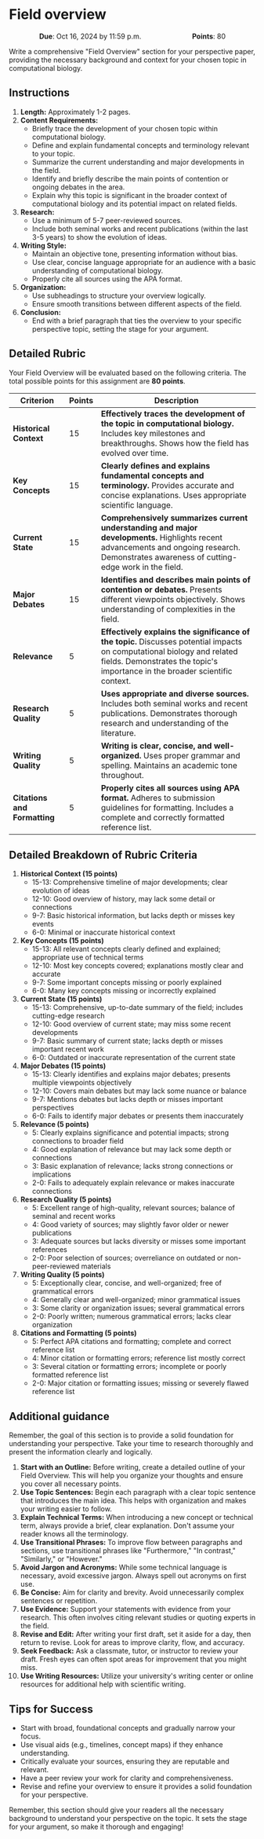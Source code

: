 # Field overview

<p style="text-align: center;">
    <object hspace="50">
        <strong>Due</strong></a>: Oct 16, 2024 by 11:59 p.m.
    </object>
    <object hspace="50">
        <strong>Points</strong></a>: 80
    </object>
</p>

Write a comprehensive "Field Overview" section for your perspective paper, providing the necessary background and context for your chosen topic in computational biology.

## Instructions

1.  **Length:** Approximately 1-2 pages.
2.  **Content Requirements:**
    -   Briefly trace the development of your chosen topic within computational biology.
    -   Define and explain fundamental concepts and terminology relevant to your topic.
    -   Summarize the current understanding and major developments in the field.
    -   Identify and briefly describe the main points of contention or ongoing debates in the area.
    -   Explain why this topic is significant in the broader context of computational biology and its potential impact on related fields.
3.  **Research:**
    -   Use a minimum of 5-7 peer-reviewed sources.
    -   Include both seminal works and recent publications (within the last 3-5 years) to show the evolution of ideas.
4.  **Writing Style:**
    -   Maintain an objective tone, presenting information without bias.
    -   Use clear, concise language appropriate for an audience with a basic understanding of computational biology.
    -   Properly cite all sources using the APA format.
5.  **Organization:**
    -   Use subheadings to structure your overview logically.
    -   Ensure smooth transitions between different aspects of the field.
6.  **Conclusion:**
    -   End with a brief paragraph that ties the overview to your specific perspective topic, setting the stage for your argument.

## Detailed Rubric

Your Field Overview will be evaluated based on the following criteria. The total possible points for this assignment are **80 points**.

| Criterion | Points | Description |
|-----------|--------|-------------|
| **Historical Context** | 15 | **Effectively traces the development of the topic in computational biology.** Includes key milestones and breakthroughs. Shows how the field has evolved over time. |
| **Key Concepts** | 15 | **Clearly defines and explains fundamental concepts and terminology.** Provides accurate and concise explanations. Uses appropriate scientific language. |
| **Current State** | 15 | **Comprehensively summarizes current understanding and major developments.** Highlights recent advancements and ongoing research. Demonstrates awareness of cutting-edge work in the field. |
| **Major Debates** | 15 | **Identifies and describes main points of contention or debates.** Presents different viewpoints objectively. Shows understanding of complexities in the field. |
| **Relevance** | 5 | **Effectively explains the significance of the topic.** Discusses potential impacts on computational biology and related fields. Demonstrates the topic's importance in the broader scientific context. |
| **Research Quality** | 5 | **Uses appropriate and diverse sources.** Includes both seminal works and recent publications. Demonstrates thorough research and understanding of the literature. |
| **Writing Quality** | 5 | **Writing is clear, concise, and well-organized.** Uses proper grammar and spelling. Maintains an academic tone throughout. |
| **Citations and Formatting** | 5 | **Properly cites all sources using APA format.** Adheres to submission guidelines for formatting. Includes a complete and correctly formatted reference list. |

## Detailed Breakdown of Rubric Criteria

1.  **Historical Context (15 points)**
    -   15-13: Comprehensive timeline of major developments; clear evolution of ideas
    -   12-10: Good overview of history, may lack some detail or connections
    -   9-7: Basic historical information, but lacks depth or misses key events
    -   6-0: Minimal or inaccurate historical context
2.  **Key Concepts (15 points)**
    -   15-13: All relevant concepts clearly defined and explained; appropriate use of technical terms
    -   12-10: Most key concepts covered; explanations mostly clear and accurate
    -   9-7: Some important concepts missing or poorly explained
    -   6-0: Many key concepts missing or incorrectly explained
3.  **Current State (15 points)**
    -   15-13: Comprehensive, up-to-date summary of the field; includes cutting-edge research
    -   12-10: Good overview of current state; may miss some recent developments
    -   9-7: Basic summary of current state; lacks depth or misses important recent work
    -   6-0: Outdated or inaccurate representation of the current state
4.  **Major Debates (15 points)**
    -   15-13: Clearly identifies and explains major debates; presents multiple viewpoints objectively
    -   12-10: Covers main debates but may lack some nuance or balance
    -   9-7: Mentions debates but lacks depth or misses important perspectives
    -   6-0: Fails to identify major debates or presents them inaccurately
5.  **Relevance (5 points)**
    -   5: Clearly explains significance and potential impacts; strong connections to broader field
    -   4: Good explanation of relevance but may lack some depth or connections
    -   3: Basic explanation of relevance; lacks strong connections or implications
    -   2-0: Fails to adequately explain relevance or makes inaccurate connections
6.  **Research Quality (5 points)**
    -   5: Excellent range of high-quality, relevant sources; balance of seminal and recent works
    -   4: Good variety of sources; may slightly favor older or newer publications
    -   3: Adequate sources but lacks diversity or misses some important references
    -   2-0: Poor selection of sources; overreliance on outdated or non-peer-reviewed materials
7.  **Writing Quality (5 points)**
    -   5: Exceptionally clear, concise, and well-organized; free of grammatical errors
    -   4: Generally clear and well-organized; minor grammatical issues
    -   3: Some clarity or organization issues; several grammatical errors
    -   2-0: Poorly written; numerous grammatical errors; lacks clear organization
8.  **Citations and Formatting (5 points)**
    -   5: Perfect APA citations and formatting; complete and correct reference list
    -   4: Minor citation or formatting errors; reference list mostly correct
    -   3: Several citation or formatting errors; incomplete or poorly formatted reference list
    -   2-0: Major citation or formatting issues; missing or severely flawed reference list

## Additional guidance

Remember, the goal of this section is to provide a solid foundation for understanding your perspective.
Take your time to research thoroughly and present the information clearly and logically.

1.  **Start with an Outline:** Before writing, create a detailed outline of your Field Overview. This will help you organize your thoughts and ensure you cover all necessary points.
2.  **Use Topic Sentences:** Begin each paragraph with a clear topic sentence that introduces the main idea. This helps with organization and makes your writing easier to follow.
3.  **Explain Technical Terms:** When introducing a new concept or technical term, always provide a brief, clear explanation. Don't assume your reader knows all the terminology.
4.  **Use Transitional Phrases:** To improve flow between paragraphs and sections, use transitional phrases like "Furthermore," "In contrast," "Similarly," or "However."
5.  **Avoid Jargon and Acronyms:** While some technical language is necessary, avoid excessive jargon. Always spell out acronyms on first use.
6.  **Be Concise:** Aim for clarity and brevity. Avoid unnecessarily complex sentences or repetition.
7.  **Use Evidence:** Support your statements with evidence from your research. This often involves citing relevant studies or quoting experts in the field.
8.  **Revise and Edit:** After writing your first draft, set it aside for a day, then return to revise. Look for areas to improve clarity, flow, and accuracy.
9.  **Seek Feedback:** Ask a classmate, tutor, or instructor to review your draft. Fresh eyes can often spot areas for improvement that you might miss.
10.  **Use Writing Resources:** Utilize your university's writing center or online resources for additional help with scientific writing.

## Tips for Success

-   Start with broad, foundational concepts and gradually narrow your focus.
-   Use visual aids (e.g., timelines, concept maps) if they enhance understanding.
-   Critically evaluate your sources, ensuring they are reputable and relevant.
-   Have a peer review your work for clarity and comprehensiveness.
-   Revise and refine your overview to ensure it provides a solid foundation for your perspective.

Remember, this section should give your readers all the necessary background to understand your perspective on the topic.
It sets the stage for your argument, so make it thorough and engaging!
